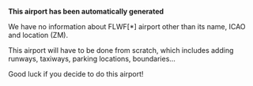 **This airport has been automatically generated**

We have no information about FLWF[*] airport other than its name, ICAO and location (ZM).

This airport will have to be done from scratch, which includes adding runways, taxiways, parking locations, boundaries...

Good luck if you decide to do this airport!